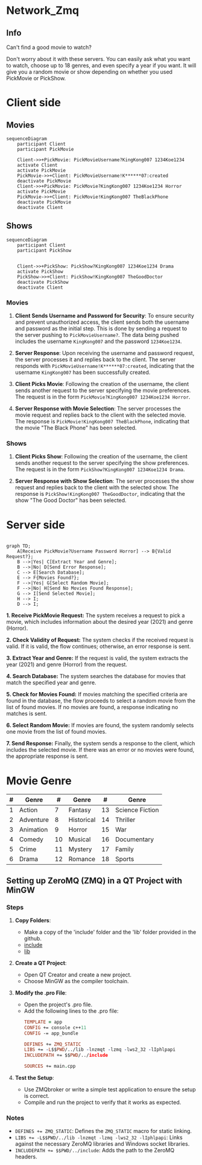 # Network_Zmq


## Info

Can't find a good movie to watch? 

Don't worry about it with these servers. You can easily ask what you want to watch, choose up to 18 genres, and even specify a year if you want. It will give you a random movie or show depending on whether you used PickMovie or PickShow.
# Client side
## Movies
```mermaid
sequenceDiagram
    participant Client
    participant PickMovie

    Client->>+PickMovie: PickMovieUsername?KingKong007 1234Koe1234
    activate Client
    activate PickMovie
    PickMovie->>+Client: PickMovieUsername!K******07:created
    deactivate PickMovie
    Client->>+PickMovie: PickMovie?KingKong007 1234Koe1234 Horror
    activate PickMovie
    PickMovie->>+Client: PickMovie!KingKong007 TheBlackPhone
    deactivate PickMovie
    deactivate Client
```

## Shows
```mermaid
sequenceDiagram
    participant Client
    participant PickShow


    Client->>+PickShow: PickShow?KingKong007 1234Koe1234 Drama
    activate PickShow
    PickShow->>+Client: PickShow!KingKong007 TheGoodDoctor
    deactivate PickShow
    deactivate Client
```


### Movies

1. **Client Sends Username and Password for Security**: To ensure security and prevent unauthorized access, the client sends both the username and password as the initial step. This is done by sending a request to the server pushing to `PickMovieUsername?`. The data being pushed includes the username `KingKong007` and the password `1234Koe1234`.

2. **Server Response**: Upon receiving the username and password request, the server processes it and replies back to the client. The server responds with `PickMovieUsername!K******07:created`, indicating that the username `KingKong007` has been successfully created.

3. **Client Picks Movie**: Following the creation of the username, the client sends another request to the server specifying the movie preferences. The request is in the form `PickMovie?KingKong007 1234Koe1234 Horror`.

4. **Server Response with Movie Selection**: The server processes the movie request and replies back to the client with the selected movie. The response is `PickMovie!KingKong007 TheBlackPhone`, indicating that the movie "The Black Phone" has been selected.

### Shows

1. **Client Picks Show**: Following the creation of the username, the client sends another request to the server specifying the show preferences. The request is in the form `PickShow?KingKong007 1234Koe1234 Drama`.

2. **Server Response with Show Selection**: The server processes the show request and replies back to the client with the selected show. The response is `PickShow!KingKong007 TheGoodDoctor`, indicating that the show "The Good Doctor" has been selected.



# Server side
```mermaid

graph TD;
    A[Receive PickMovie?Username Password Horror] --> B{Valid Request?};
    B -->|Yes| C[Extract Year and Genre];
    B -->|No| D[Send Error Response];
    C --> E[Search Database];
    E --> F{Movies Found?};
    F -->|Yes| G[Select Random Movie];
    F -->|No| H[Send No Movies Found Response];
    G --> I[Send Selected Movie];
    H --> I;
    D --> I;

```
**1. Receive PickMovie Request:** The system receives a request to pick a movie, which includes information about the desired year (2021) and genre (Horror).

**2. Check Validity of Request:** The system checks if the received request is valid. If it is valid, the flow continues; otherwise, an error response is sent.

**3. Extract Year and Genre:** If the request is valid, the system extracts the year (2021) and genre (Horror) from the request.

**4. Search Database:** The system searches the database for movies that match the specified year and genre.

**5. Check for Movies Found:** If movies matching the specified criteria are found in the database, the flow proceeds to select a random movie from the list of found movies. If no movies are found, a response indicating no matches is sent.

**6. Select Random Movie:** If movies are found, the system randomly selects one movie from the list of found movies.

**7. Send Response:** Finally, the system sends a response to the client, which includes the selected movie. If there was an error or no movies were found, the appropriate response is sent.


# Movie Genre

| # | Genre            | # | Genre            | # | Genre            |
|---|------------------|---|------------------|---|------------------|
| 1 | Action           | 7 | Fantasy          | 13 | Science Fiction |
| 2 | Adventure        | 8 | Historical       | 14 | Thriller        |
| 3 | Animation        | 9 | Horror           | 15 | War             |
| 4 | Comedy           |10 | Musical          | 16 | Documentary     |
| 5 | Crime            |11 | Mystery          | 17 | Family          |
| 6 | Drama            |12 | Romance          | 18 | Sports          |


## Setting up ZeroMQ (ZMQ) in a QT Project with MinGW

### Steps

1. **Copy Folders**:
   - Make a copy of the 'include' folder and the 'lib' folder provided in the github.
   - [include](https://github.com/CeyhanYildiz/Network_Zmq/tree/main/include)
   - [lib](https://github.com/CeyhanYildiz/Network_Zmq/tree/main/lib)

2. **Create a QT Project**:
   - Open QT Creator and create a new project.
   - Choose MinGW as the compiler toolchain.

3. **Modify the .pro File**:
   - Open the project's .pro file.
   - Add the following lines to the .pro file:
     ```pro
     TEMPLATE = app
     CONFIG += console c++11
     CONFIG -= app_bundle

     DEFINES += ZMQ_STATIC
     LIBS += -L$$PWD/../lib -lnzmqt -lzmq -lws2_32 -lIphlpapi
     INCLUDEPATH += $$PWD/../include

     SOURCES += main.cpp
     ```

4. **Test the Setup**:
   - Use ZMQbroker or write a simple test application to ensure the setup is correct.
   - Compile and run the project to verify that it works as expected.

### Notes
- `DEFINES += ZMQ_STATIC`: Defines the `ZMQ_STATIC` macro for static linking.
- `LIBS += -L$$PWD/../lib -lnzmqt -lzmq -lws2_32 -lIphlpapi`: Links against the necessary ZeroMQ libraries and Windows socket libraries.
- `INCLUDEPATH += $$PWD/../include`: Adds the path to the ZeroMQ headers.
